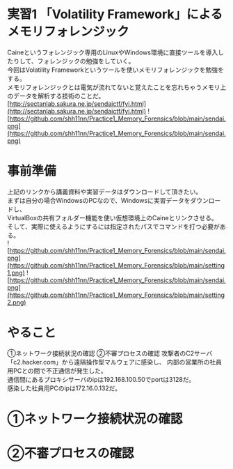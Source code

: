 # 実習1 「Volatility Framework」によるメモリフォレンジック
Caineというフォレンジック専用のLinuxやWindows環境に直接ツールを導入したりして、フォレンジックの勉強をしていく。<br>
今回はVolatility Frameworkというツールを使いメモリフォレンジックを勉強をする。<br>
メモリフォレンジックとは電気が流れてないと覚えたことを忘れちゃうメモリ上のデータを解析する技術のことだ。<br>
[http://sectanlab.sakura.ne.jp/sendaictf/fyi.html](http://sectanlab.sakura.ne.jp/sendaictf/fyi.html)
![https://github.com/shh11nn/Practice1_Memory_Forensics/blob/main/sendai.png](https://github.com/shh11nn/Practice1_Memory_Forensics/blob/main/sendai.png)
# 事前準備
上記のリンクから講義資料や実習データはダウンロードして頂きたい。<br>
まずは自分の場合WindowsのPCなので、Windowsに実習データをダウンロードし、<br>
VirtualBoxの共有フォルダー機能を使い仮想環境上のCaineとリンクさせる。<br>
そして、実際に使えるようにするには指定されたパスでコマンドを打つ必要がある。<br>
![https://github.com/shh11nn/Practice1_Memory_Forensics/blob/main/sendai.png](https://github.com/shh11nn/Practice1_Memory_Forensics/blob/main/setting1.png)
![https://github.com/shh11nn/Practice1_Memory_Forensics/blob/main/sendai.png](https://github.com/shh11nn/Practice1_Memory_Forensics/blob/main/setting2.png)
# やること
①ネットワーク接続状況の確認
②不審プロセスの確認
攻撃者のC2サーバ「c2.hacker.com」から遠隔操作型マルウェアに感染し、
内部の営業所の社員用PCとの間で不正通信が発生した。<br>
通信間にあるプロキシサーバのipは192.168.100.50でportは3128だ。<br>
感染した社員用PCのipは172.16.0.132だ。<br>

# ①ネットワーク接続状況の確認

# ②不審プロセスの確認
